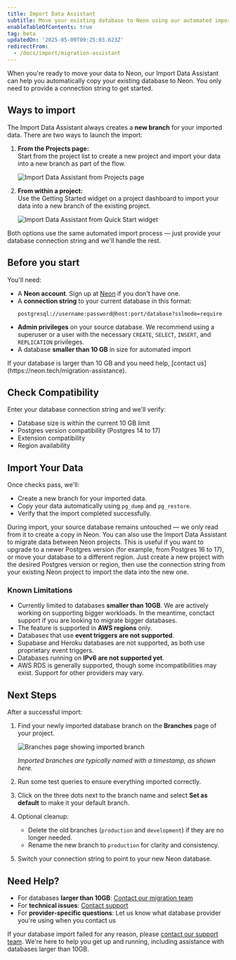 ```yaml
---
title: Import Data Assistant
subtitle: Move your existing database to Neon using our automated import tool
enableTableOfContents: true
tag: beta
updatedOn: '2025-05-09T09:25:03.623Z'
redirectFrom:
  - /docs/import/migration-assistant
---
```


When you're ready to move your data to Neon, our Import Data Assistant can help you automatically copy your existing database to Neon. You only need to provide a connection string to get started.

<FeatureBetaProps feature_name="Import Data Assistant"/>

## Ways to import

The Import Data Assistant always creates a **new branch** for your imported data. There are two ways to launch the import:

1. **From the Projects page:**  
   Start from the project list to create a new project and import your data into a new branch as part of the flow.

   ![Import Data Assistant from Projects page](/docs/import/import_data_assistant_project.png)

2. **From within a project:**  
   Use the Getting Started widget on a project dashboard to import your data into a new branch of the existing project.

   ![Import Data Assistant from Quick Start widget](/docs/import/import_data_assistant_quickstart_widget.png)

Both options use the same automated import process — just provide your database connection string and we'll handle the rest.

## Before you start

You'll need:

- A **Neon account**. Sign up at [Neon](https://neon.tech) if you don't have one.
- A **connection string** to your current database in this format:
  ```
  postgresql://username:password@host:port/database?sslmode=require
  ```
- **Admin privileges** on your source database. We recommend using a superuser or a user with the necessary `CREATE`, `SELECT`, `INSERT`, and `REPLICATION` privileges.
- A database **smaller than 10 GB** in size for automated import

<Admonition type="important">
If your database is larger than 10 GB and you need help, [contact us](https://neon.tech/migration-assistance).
</Admonition>

<Steps>

## Check Compatibility

Enter your database connection string and we'll verify:

- Database size is within the current 10 GB limit
- Postgres version compatibility (Postgres 14 to 17)
- Extension compatibility
- Region availability

## Import Your Data

Once checks pass, we'll:

- Create a new branch for your imported data.
- Copy your data automatically using `pg_dump` and `pg_restore`.
- Verify that the import completed successfully.

<Admonition type="note">
During import, your source database remains untouched — we only read from it to create a copy in Neon.
</Admonition>

<Admonition type="tip" title="Migrate between Neon projects">
You can also use the Import Data Assistant to migrate data between Neon projects. This is useful if you want to upgrade to a newer Postgres version (for example, from Postgres 16 to 17), or move your database to a different region. Just create a new project with the desired Postgres version or region, then use the connection string from your existing Neon project to import the data into the new one.
</Admonition>

### Known Limitations

- Currently limited to databases **smaller than 10GB**. We are actively working on supporting bigger workloads. In the meantime, conctact support if you are looking to migrate bigger databases.
- The feature is supported in **AWS regions** only.
- Databases that use **event triggers are not supported**.
- Supabase and Heroku databases are not supported, as both use proprietary event triggers.
- Databases running on **IPv6 are not supported yet**.
- AWS RDS is generally supported, though some incompatibilities may exist. Support for other providers may vary.

## Next Steps

After a successful import:

1. Find your newly imported database branch on the **Branches** page of your project.

   ![Branches page showing imported branch](/docs/import/import_data_assistant_branch.png)

   _Imported branches are typically named with a timestamp, as shown here._

2. Run some test queries to ensure everything imported correctly.
3. Click on the three dots next to the branch name and select **Set as default** to make it your default branch.
4. Optional cleanup:
   - Delete the old branches (`production` and `development`) if they are no longer needed.
   - Rename the new branch to `production` for clarity and consistency.
5. Switch your connection string to point to your new Neon database.

</Steps>

## Need Help?

- For databases **larger than 10GB**: [Contact our migration team](https://neon.tech/migration-assistance)
- For **technical issues**: [Contact support](https://neon.tech/contact-support)
- For **provider-specific questions**: Let us know what database provider you're using when you contact us

If your database import failed for any reason, please [contact our support team](https://neon.tech/migration-assistance). We're here to help you get up and running, including assistance with databases larger than 10GB.
